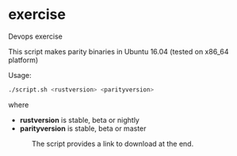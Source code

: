 # exercise

Devops exercise

This script makes parity binaries in Ubuntu 16.04 (tested on x86_64 platform)

Usage: 
  ```sh
  ./script.sh <rustversion> <parityversion>
  ```
where 

<ul>
<li><b>rustversion</b> is stable, beta or nightly</li>
<li><b>parityversion</b> is stable, beta or master</li>
<ul>

The script provides a link to download at the end.
